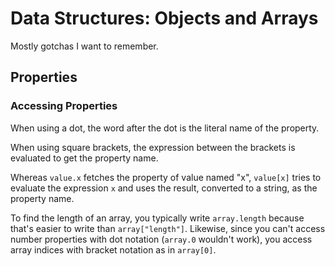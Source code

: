 # Data Structures: Objects and Arrays

Mostly gotchas I want to remember.

## Properties

### Accessing Properties

When using a dot, the word after the dot is the literal name of the property.

When using square brackets, the expression between the brackets is evaluated to get the property name.

Whereas `value.x` fetches the property of value named "x", `value[x]` tries to evaluate the expression `x` and uses the result, converted to a string, as the property name.

To find the length of an array, you typically write `array.length` because that's easier to write than `array["length"]`. Likewise, since you can't access number properties with dot notation (`array.0` wouldn't work), you access array indices with bracket notation as in `array[0]`.

